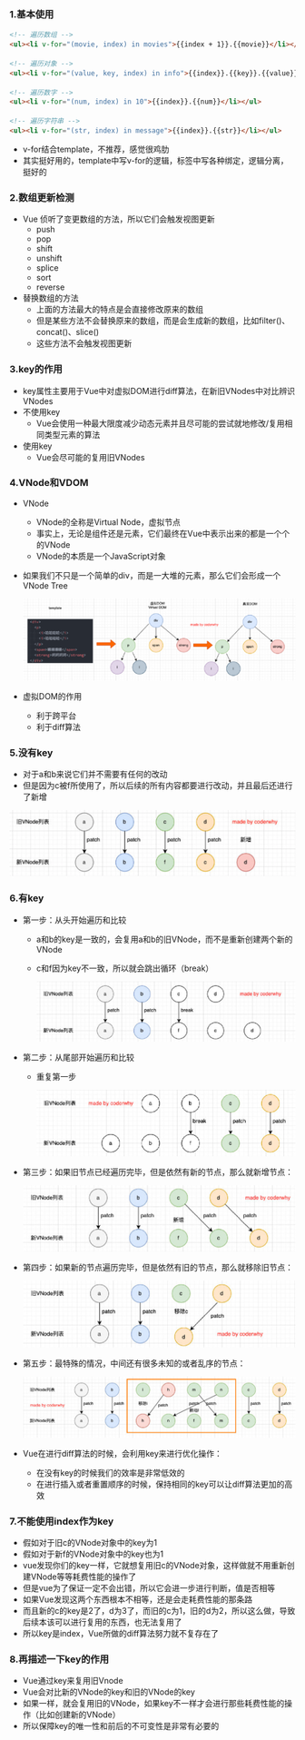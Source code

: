### 1.基本使用

```html
<!-- 遍历数组 -->
<ul><li v-for="(movie, index) in movies">{{index + 1}}.{{movie}}</li></ul>

<!-- 遍历对象 -->
<ul><li v-for="(value, key, index) in info">{{index}}.{{key}}.{{value}}</li></ul>

<!-- 遍历数字 -->
<ul><li v-for="(num, index) in 10">{{index}}.{{num}}</li></ul>

<!-- 遍历字符串 -->
<ul><li v-for="(str, index) in message">{{index}}.{{str}}</li></ul>
```

- v-for结合template，不推荐，感觉很鸡肋
- 其实挺好用的，template中写v-for的逻辑，标签中写各种绑定，逻辑分离，挺好的

### 2.数组更新检测

- Vue 侦听了变更数组的方法，所以它们会触发视图更新
  - push
  - pop
  - shift
  - unshift
  - splice
  - sort
  - reverse
- 替换数组的方法
  - 上面的方法最大的特点是会直接修改原来的数组
  - 但是某些方法不会替换原来的数组，而是会生成新的数组，比如filter()、concat()、slice()
  - 这些方法不会触发视图更新

### 3.key的作用

- key属性主要用于Vue中对虚拟DOM进行diff算法，在新旧VNodes中对比辨识VNodes
- 不使用key
  - Vue会使用一种最大限度减少动态元素并且尽可能的尝试就地修改/复用相同类型元素的算法
- 使用key
  - Vue会尽可能的复用旧VNodes

### 4.VNode和VDOM

- VNode
  - VNode的全称是Virtual Node，虚拟节点
  - 事实上，无论是组件还是元素，它们最终在Vue中表示出来的都是一个个的VNode
  - VNode的本质是一个JavaScript对象

- 如果我们不只是一个简单的div，而是一大堆的元素，那么它们会形成一个VNode Tree

  ![image-20220711191140395](images/image-20220711191140395.png)
  
- 虚拟DOM的作用

  - 利于跨平台
  - 利于diff算法

### 5.没有key

- 对于a和b来说它们并不需要有任何的改动
- 但是因为c被f所使用了，所以后续的所有内容都要进行改动，并且最后还进行了新增

![image-20220711191221475](images/image-20220711191221475.png)

### 6.有key

- 第一步：从头开始遍历和比较

  - a和b的key是一致的，会复用a和b的旧VNode，而不是重新创建两个新的VNode

  - c和f因为key不一致，所以就会跳出循环（break）

    ![image-20220711191829437](images/image-20220711191829437.png)

- 第二步：从尾部开始遍历和比较

  - 重复第一步

    ![image-20220711191916724](images/image-20220711191916724.png)

- 第三步：如果旧节点已经遍历完毕，但是依然有新的节点，那么就新增节点：

  ![image-20220711191958151](images/image-20220711191958151.png)

- 第四步：如果新的节点遍历完毕，但是依然有旧的节点，那么就移除旧节点：

  ![image-20220711192704107](images/image-20220711192704107.png)

- 第五步：最特殊的情况，中间还有很多未知的或者乱序的节点：

  ![image-20220711192826100](images/image-20220711192826100.png)

- Vue在进行diff算法的时候，会利用key来进行优化操作：
  - 在没有key的时候我们的效率是非常低效的
  - 在进行插入或者重置顺序的时候，保持相同的key可以让diff算法更加的高效

### 7.不能使用index作为key

- 假如对于旧c的VNode对象中的key为1
- 假如对于新f的VNode对象中的key也为1
- vue发现你们的key一样，它就想复用旧c的VNode对象，这样做就不用重新创建VNode等等耗费性能的操作了
- 但是vue为了保证一定不会出错，所以它会进一步进行判断，值是否相等
- 如果Vue发现这两个东西根本不相等，还是会走耗费性能的那条路
- 而且新的c的key是2了，d为3了，而旧的c为1，旧的d为2，所以这么做，导致后续本该可以进行复用的东西，也无法复用了
- 所以key是index，Vue所做的diff算法努力就不复存在了

### 8.再描述一下key的作用

- Vue通过key来复用旧Vnode
- Vue会对比新的VNode的key和旧的VNode的key
- 如果一样，就会复用旧的VNode，如果key不一样才会进行那些耗费性能的操作（比如创建新的VNode）
- 所以保障key的唯一性和前后的不可变性是非常有必要的

